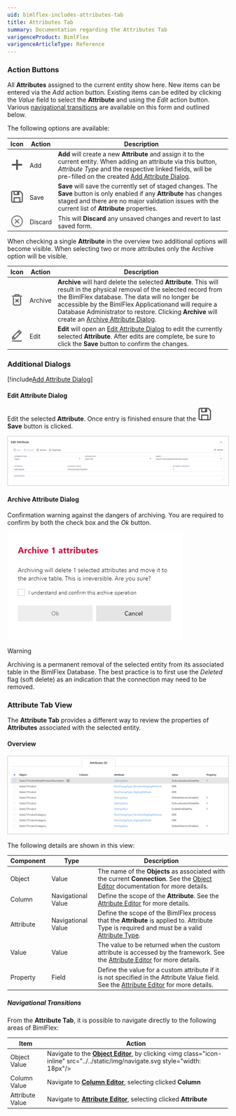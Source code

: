 ```yaml
---
uid: bimlflex-includes-attributes-tab
title: Attributes Tab
summary: Documentation regarding the Attributes Tab
varigenceProduct: BimlFlex
varigenceArticleType: Reference
---
```


### Action Buttons

All **Attributes** assigned to the current entity show here.  New items can be entered via the *Add* action button.  Existing items can be edited by clicking the *Value* field to select the **Attribute** and using the *Edit* action button.  Various [navigational transitions](#navigational-transitions) are available on this form and outlined below.  

The following options are available:

| Icon | Action | Description |
| ---- | ------ | ----------- |
| <div class="icon-col m-5"><img src="../../static/img/add.svg" /></div> | <span class="nowrap-col m-5">Add</span> | **Add** will create a new **Attribute** and assign it to the current entity.  When adding an attribute via this button, *Attribute Type* and the respective linked fields, will be pre-filled on the created [Add Attribute Dialog](#add-attribute-dialog). |
| <div class="icon-col m-5"><img src="../../static/img/save.svg" /></div>           | <span class="nowrap-col m-5">Save</span>    | **Save** will save the currently set of staged changes.  The **Save** button is only enabled if any **Attribute** has changes staged and there are no major validation issues with the current list of **Attribute** properties.                                                                                                                                              |
| <div class="icon-col m-5"><img src="../../static/img/discard.svg" /></div> | Discard | This will **Discard** any unsaved changes and revert to last saved form.|

When checking a single **Attribute** in the overview two additional options will become visible. When selecting two or more attributes only the Archive option will be visible.

| Icon| Action| Description|
| ----| ----- | ---------- |
|<div class="icon-col m-5" ><img src="../../static/img/archive-delete.svg" /></div>|<span class="nowrap-col m-5">Archive</span>|**Archive** will hard delete the selected **Attribute**.  This will result in the physical removal of the selected record from the BimlFlex database.  The data will no longer be accessible by the BimlFlex Applicationand will require a Database Administrator to restore. Clicking **Archive** will create an [Archive Attribute Dialog](#archive-attribute-dialog).|
|<div class="icon-col m-5" ><img src="../../static/img/edit.svg" /></div>|<span class="nowrap-col m-5">Edit</span>|**Edit** will open an [Edit Attribute Dialog](#edit-attribute-dialog) to edit the currently selected **Attribute**.  After edits are complete, be sure to click the **Save** button to confirm the changes.|

### Additional Dialogs  

[!include[Add Attribute Dialog](../dialogs/_dialog-add-attribute.md)]  

#### Edit Attribute Dialog

Edit the selected **Attribute**.  Once entry is finished ensure that the <img class="icon-inline" src="../../static/img/save.svg" /> **Save** button is clicked.

<img
    src="../../static/img/bimlflex-dialog-edit-attribute.png"
    class="border-image"
    style="border:1px solid #CCC;"
    title="Edit Attribute Dialog"
/>

#### Archive Attribute Dialog

Confirmation warning against the dangers of archiving.  You are required to confirm by both the check box and the *Ok* button.

![Archive Multiple Attributes Dialog -mtb-20-image](../../static/img/bimlflex-dialog-archive-attribute-list.png "Archive Multiple Attributes Dialog")

>[!WARNING]
> Archiving is a permanent removal of the selected entity from its associated table in the BimlFlex Database. The best practice is to first use the *Deleted* flag (soft delete) as an indication that the connection may need to be removed.

### Attribute Tab View

The **Attribute Tab** provides a different way to review the properties of **Attributes** associated with the selected entity.

#### Overview

<img
    src="../../static/img/bimlflex-tab-attributes-table.png"
    class="border-image"
    style="border:1px solid #CCC;"
    title="Attributes Tab - Table Descriptions"
/>

The following details are shown in this view:

| Component              | Type                 | Description                        |
| ---------------- | -------------------------------------------------------------------- | ------------------------------------------- |
| Object            | Value                | The name of the **Objects** as associated with the current **Connection**. See the [Object Editor](xref:bimlflex-object-editor) documentation for more details.|
| Column        | Navigational Value                | Define the scope of the **Attribute**. See the [Attribute Editor](xref:bimlflex-attribute-editor) for more details. |
| Attribute           | Navigational Value | Define the scope of the BimlFlex process that the **Attribute** is applied to. Attribute Type is required and must be a valid [Attribute Type](xref:bimlflex-attribute-editor#attribute-types). |
| Value      | Value | The value to be returned when the custom attribute is accessed by the framework. See the [Attribute Editor](xref:bimlflex-attribute-editor) for more details.|
| Property     | Field       | Define the value for a custom attribute if it is not specified in the Attribute Value field. See the [Attribute Editor](xref:bimlflex-attribute-editor) for more details.|

##### Navigational Transitions

From the **Attribute Tab**, it is possible to navigate directly to the following areas of BimlFlex:

| Item | Action |
| ---- | ------ |
| Object Value | Navigate to the [**Object Editor**](xref:bimlflex-object-editor), by clicking <img class="icon-inline" src="../../static/img/navigate.svg style="width: 18px"/> |
| Column Value | Navigate to [**Column Editor**](xref:bimlflex-column-editor), selecting clicked **Column** |
| Attribute Value | Navigate to [**Attribute Editor**](xref:bimlflex-attribute-editor), selecting clicked **Attribute** |
